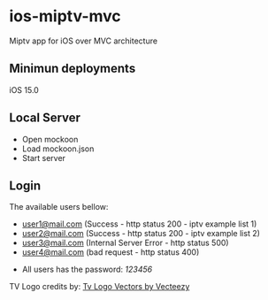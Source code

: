 # ios-miptv-mvc
Miptv app for iOS over MVC architecture

## Minimun deployments
iOS 15.0

## Local Server
- Open mockoon
- Load mockoon.json
- Start server

## Login
The available users bellow:
- user1@mail.com (Success - http status 200 - iptv example list 1)
- user2@mail.com (Success - http status 200 - iptv example list 2)
- user3@mail.com (Internal Server Error - http status 500)
- user4@mail.com (bad request - http status 400)

* All users has the password: *123456*

TV Logo credits by: <a href="https://www.vecteezy.com/free-vector/tv-logo" target="_blank">Tv Logo Vectors by Vecteezy</a>
